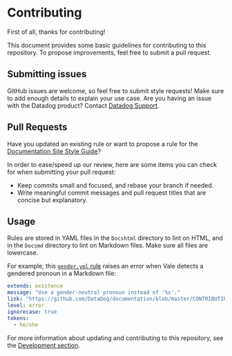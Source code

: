 # Contributing

First of all, thanks for contributing!

This document provides some basic guidelines for contributing to this repository. To propose improvements, feel free to submit a pull request.

## Submitting issues

GitHub issues are welcome, so feel free to submit style requests! Make sure to add enough details to explain your use case. Are you having an issue with the Datadog product? Contact [Datadog Support][1].

## Pull Requests

Have you updated an existing rule or want to propose a rule for the [Documentation Site Style Guide][2]? 

In order to ease/speed up our review, here are some items you can check for when submitting your pull request:

- Keep commits small and focused, and rebase your branch if needed.
- Write meaningful commit messages and pull request titles that are concise but explanatory.


## Usage

Rules are stored in YAML files in the `Docshtml` directory to lint on HTML, and in the `Docsmd` directory to lint on Markdown files. Make sure all files are lowercase.

For example, this [`gender.yml` rule][3] raises an error when Vale detects a gendered pronoun in a Markdown file:

```yml
extends: existence
message: "Use a gender-neutral pronoun instead of '%s'."
link: "https://github.com/DataDog/documentation/blob/master/CONTRIBUTING.md#gender"
level: error
ignorecase: true
tokens:
  - he/she
```

For more information about updating and contributing to this repository, see the [Development section][4].

[1]: https://docs.datadoghq.com/help/
[2]: https://github.com/DataDog/documentation/blob/master/CONTRIBUTING.md
[3]: https://github.com/DataDog/datadog-vale/blob/main/Docsmd/gender.yml
[4]: https://github.com/DataDog/datadog-vale#development